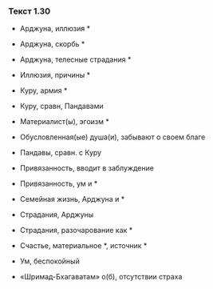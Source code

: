 ### Текст 1.30

- Арджуна, иллюзия *

- Арджуна, скорбь *

- Арджуна, телесные страдания *

- Иллюзия, причины *

- Куру, армия *

- Куру, сравн, Пандавами

- Материалист(ы), эгоизм *

- Обусловленная(ые) душа(и), забывают о своем благе

- Пандавы, сравн. с Куру

- Привязанность, вводит в заблуждение

- Привязанность, ум и *

- Семейная жизнь, Арджуна и *

- Страдания, Арджуны

- Страдания, разочарование как *

- Счастье, материальное *, источник *

- Ум, беспокойный

- «Шримад-Бхагаватам» о(б), отсутствии страха
	
